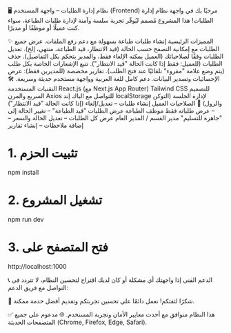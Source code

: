 🖥️ نظام إدارة الطلبات – واجهة المستخدم (Frontend)
مرحبًا بك في واجهة نظام إدارة الطلبات!
هذا المشروع مُصمم ليُوفّر تجربة سلسة وآمنة لإدارة طلبات الطباعة، سواء كنت عميلًا أو موظفًا أو مديرًا.

✨ المميزات الرئيسية
إنشاء طلبات طباعة بسهولة مع دعم رفع الملفات.
عرض جميع الطلبات مع إمكانية التصفح حسب الحالة (قيد الانتظار، قيد الطباعة، منتهي، إلخ).
تعديل الطلبات وفقًا لصلاحياتك (العميل يمكنه الإلغاء فقط، والمدير يتحكم بكل التفاصيل).
حذف الطلبات (للعميل: فقط إذا كانت الحالة "قيد الانتظار").
تتبع الإشعارات الخاصة بكل طلب (يتم وضع علامة "مقروء" تلقائيًا عند فتح الطلب).
تقارير مخصصة (للمديرين فقط): عرض الإحصائيات وتصدير البيانات.
دعم كامل للغة العربية وواجهة مستخدم حديثة وسريعة.
🛠️ التقنيات المستخدمة
React.js (مع Next.js App Router)
Tailwind CSS للتصميم السريع والمرن
Axios للتواصل مع الباك إند
localStorage لإدارة الجلسة (التوكن والرول)
🔐 الصلاحيات
العميل
إنشاء طلبات – تعديل/إلغاء (إذا كانت الحالة "قيد الانتظار") – عرض طلباته فقط
موظف الطباعة
عرض الطلبات "قيد الطباعة" – تغيير الحالة إلى "جاهزة للتسليم"
مدير القسم / المدير العام
عرض كل الطلبات – تعديل الحالة والسعر – إضافة ملاحظات – إنشاء تقارير


# 1. تثبيت الحزم

npm install

# 2. تشغيل المشروع

npm run dev

# 3. فتح المتصفح على

http://localhost:1000

📞 الدعم الفني
إذا واجهتك أي مشكلة أو كان لديك اقتراح لتحسين النظام، لا تتردد في التواصل مع فريق الدعم:

🙏 شكرًا لثقتكم!
نعمل دائمًا على تحسين تجربتكم وتقديم أفضل خدمة ممكنة.

✅ هذا النظام متوافق مع أحدث معايير الأمان وتجربة المستخدم.
🌐 مدعوم على جميع المتصفحات الحديثة (Chrome, Firefox, Edge, Safari).
